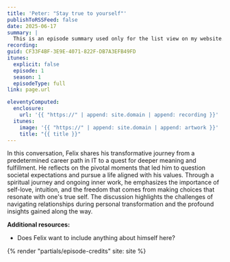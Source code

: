 ```yaml
---
title: 'Peter: "Stay true to yourself"'
publishToRSSFeed: false
date: 2025-06-17
summary: |
  This is an episode summary used only for the list view on my website.
recording:
guid: CF33F4BF-3E9E-4071-822F-DB7A3EFB49FD
itunes:
  explicit: false
  episode: 1
  season: 1
  episodeType: full
link: page.url

eleventyComputed:
  enclosure:
    url: '{{ "https://" | append: site.domain | append: recording }}'
  itunes:
    image: '{{ "https://" | append: site.domain | append: artwork }}'
    title: "{{ title }}"
---
```


In this conversation, Felix shares his transformative journey from a predetermined career path in IT to a quest for deeper meaning and fulfillment. He reflects on the pivotal moments that led him to question societal expectations and pursue a life aligned with his values. Through a spiritual journey and ongoing inner work, he emphasizes the importance of self-love, intuition, and the freedom that comes from making choices that resonate with one's true self. The discussion highlights the challenges of navigating relationships during personal transformation and the profound insights gained along the way.

**Additional resources:**

- Does Felix want to include anything about himself here?

{% render "partials/episode-credits" site: site %}